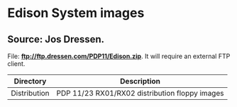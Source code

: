 # Edison System images

## Source: **Jos Dressen**.

File: **ftp://ftp.dressen.com/PDP11/Edison.zip**. It will require an external FTP client.

|Directory   | Description                                  |
|------------|----------------------------------------------|
|Distribution|PDP 11/23 RX01/RX02 distribution floppy images|

